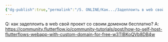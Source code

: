 ```yaml
---
{"dg-publish":true,"permalink":"/5. ONLINE/Как.../Задеплоить в web свой проект со своим доменом бесплатно/","created":"2024-10-23T10:53:20.029-03:00","updated":"2024-10-23T10:53:20.029-03:00"}
---
```


Q: как задеплоить в web свой проект со своим доменом бесплатно?
A: https://community.flutterflow.io/community-tutorials/post/how-to-self-host-flutterflows-webapp-with-custom-domain-for-free-w3TIBKoQVb8DB4w